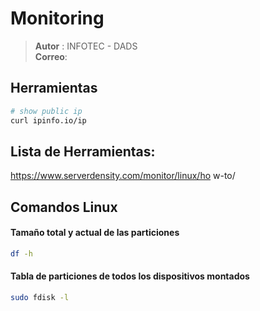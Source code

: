 # Monitoring

> **Autor** : INFOTEC - DADS  
> **Correo**:

## Herramientas

```bash
# show public ip
curl ipinfo.io/ip
```

## Lista de Herramientas:

https://www.serverdensity.com/monitor/linux/ho
w-to/


## Comandos Linux

#### Tamaño total y actual de las particiones

```bash
df -h
```

#### Tabla de particiones de todos los dispositivos montados
```bash
sudo fdisk -l
```
